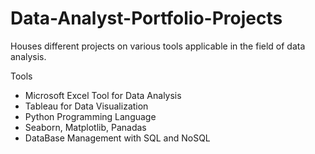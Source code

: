 # Data-Analyst-Portfolio-Projects
Houses different projects on various tools applicable in the field of data analysis.

Tools 
- Microsoft Excel Tool for Data Analysis
- Tableau for Data Visualization
- Python Programming Language 
- Seaborn, Matplotlib, Panadas
- DataBase Management with SQL and NoSQL
